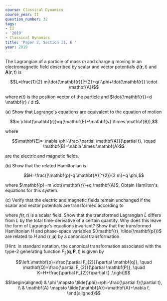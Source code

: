 ```yaml
---
course: Classical Dynamics
course_year: II
question_number: 32
tags:
- II
- '2019'
- Classical Dynamics
title: 'Paper 2, Section II, E '
year: 2019
---
```




The Lagrangian of a particle of mass $m$ and charge $q$ moving in an electromagnetic field described by scalar and vector potentials $\phi(\mathbf{r}, t)$ and $\mathbf{A}(\mathbf{r}, t)$ is

$$L=\frac{1}{2} m|\dot{\mathbf{r}}|^{2}+q(-\phi+\dot{\mathbf{r}} \cdot \mathbf{A})$$

where $\mathbf{r}(t)$ is the position vector of the particle and $\dot{\mathbf{r}}=d \mathbf{r} / d t$.

(a) Show that Lagrange's equations are equivalent to the equation of motion

$$m \ddot{\mathbf{r}}=q(\mathbf{E}+\mathbf{v} \times \mathbf{B}),$$

where

$$\mathbf{E}=-\nabla \phi-\frac{\partial \mathbf{A}}{\partial t}, \quad \mathbf{B}=\nabla \times \mathbf{A}$$

are the electric and magnetic fields.

(b) Show that the related Hamiltonian is

$$H=\frac{|\mathbf{p}-q \mathbf{A}|^{2}}{2 m}+q \phi,$$

where $\mathbf{p}=m \dot{\mathbf{r}}+q \mathbf{A}$. Obtain Hamilton's equations for this system.

(c) Verify that the electric and magnetic fields remain unchanged if the scalar and vector potentials are transformed according to

where $f(\mathbf{r}, t)$ is a scalar field. Show that the transformed Lagrangian $\tilde{L}$ differs from $L$ by the total time-derivative of a certain quantity. Why does this leave the form of Lagrange's equations invariant? Show that the transformed Hamiltonian $\tilde{H}$ and phase-space variables $(\mathbf{r}, \tilde{\mathbf{p}})$ are related to $H$ and $(\mathbf{r}, \mathbf{p})$ by a canonical transformation.

[Hint: In standard notation, the canonical transformation associated with the type-2 generating function $F_{2}(\mathbf{q}, \mathbf{P}, t)$ is given by

$$\left.\mathbf{p}=\frac{\partial F_{2}}{\partial \mathbf{q}}, \quad \mathbf{Q}=\frac{\partial F_{2}}{\partial \mathbf{P}}, \quad K=H+\frac{\partial F_{2}}{\partial t} .\right]$$

$$\begin{aligned}
& \phi \mapsto \tilde{\phi}=\phi-\frac{\partial f}{\partial t}, \\
& \mathbf{A} \mapsto \tilde{\mathbf{A}}=\mathbf{A}+\nabla f, 
\end{aligned}$$